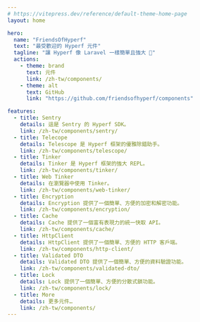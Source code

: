 ```yaml
---
# https://vitepress.dev/reference/default-theme-home-page
layout: home

hero:
  name: "FriendsOfHyperf"
  text: "最受歡迎的 Hyperf 元件"
  tagline: "讓 Hyperf 像 Laravel 一樣簡單且強大 🚀"
  actions:
    - theme: brand
      text: 元件
      link: /zh-tw/components/
    - theme: alt
      text: GitHub
      link: "https://github.com/friendsofhyperf/components"

features:
  - title: Sentry
    details: 這是 Sentry 的 Hyperf SDK。
    link: /zh-tw/components/sentry/
  - title: Telecope
    details: Telescope 是 Hyperf 框架的優雅除錯助手。
    link: /zh-tw/components/telescope/
  - title: Tinker
    details: Tinker 是 Hyperf 框架的強大 REPL。
    link: /zh-tw/components/tinker/
  - title: Web Tinker
    details: 在瀏覽器中使用 Tinker。
    link: /zh-tw/components/web-tinker/
  - title: Encryption
    details: Encryption 提供了一個簡單、方便的加密和解密功能。
    link: /zh-tw/components/encryption/
  - title: Cache
    details: Cache 提供了一個富有表現力的統一快取 API。
    link: /zh-tw/components/cache/
  - title: HttpClient
    details: HttpClient 提供了一個簡單、方便的 HTTP 客戶端。
    link: /zh-tw/components/http-client/
  - title: Validated DTO
    details: Validated DTO 提供了一個簡單、方便的資料驗證功能。
    link: /zh-tw/components/validated-dto/
  - title: Lock
    details: Lock 提供了一個簡單、方便的分散式鎖功能。
    link: /zh-tw/components/lock/
  - title: More
    details: 更多元件…
    link: /zh-tw/components/
---
```


